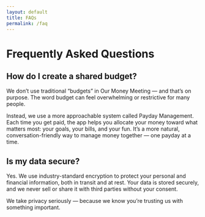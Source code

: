 ```yaml
---
layout: default
title: FAQs
permalink: /faq
---
```


# Frequently Asked Questions

## How do I create a shared budget?

We don’t use traditional “budgets” in Our Money Meeting — and that’s on purpose. The word budget can feel overwhelming or restrictive for many people.

Instead, we use a more approachable system called Payday Management. Each time you get paid, the app helps you allocate your money toward what matters most: your goals, your bills, and your fun. It’s a more natural, conversation-friendly way to manage money together — one payday at a time.

## Is my data secure?

Yes. We use industry-standard encryption to protect your personal and financial information, both in transit and at rest. Your data is stored securely, and we never sell or share it with third parties without your consent.

We take privacy seriously — because we know you’re trusting us with something important.

<!-- Add more FAQs as needed -->
